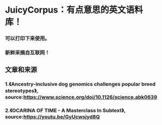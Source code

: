 # JuicyCorpus：有点意思的英文语料库！
### 可以打印下来使用。
### 新鲜采摘自互联网！
## 文章和来源
### 1.《Ancestry-inclusive dog genomics challenges popular breed stereotypes》, source:https://www.science.org/doi/10.1126/science.abk0639
### 2.《OCARINA OF TIME - A Masterclass In Subtext》, source:https://youtu.be/GyUcwsjyd8Q

